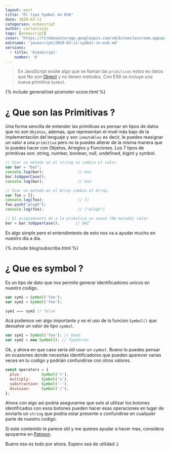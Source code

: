 ```yaml
---
layout: post
title: "El tipo Symbol en ES6"
date: 2020-03-11
categories: ecmascript
author: carlosrojas
tags: [ecmascript]
cover: "https://firebasestorage.googleapis.com/v0/b/vueclassroom.appspot.com/o/2018-12-27-intro-es6%2Fecmascript.png?alt=media&token=335db467-ce9e-4e06-9a2d-fc86a785df0b"
editname: 'javascript/2020-03-11-symbol-in-es6.md'
versions:
  - title: 'EcmaScript'
    number: '6'
---
```


> En JavaScript existe algo que se llaman las `primitivas` estos es datos que No son [Object](https://developer.mozilla.org/en-US/docs/Glossary/object) y no tienen metodos. Con ES6 se incluye una nueva primitiva `Symbol`. 

<amp-img width="1024" height="450" layout="responsive" src="https://firebasestorage.googleapis.com/v0/b/vueclassroom.appspot.com/o/2018-12-27-intro-es6%2Fecmascript.png?alt=media&token=335db467-ce9e-4e06-9a2d-fc86a785df0b"></amp-img>

{% include general/net-promoter-score.html %} 

# ¿ Que son las Primitivas ? 

Una forma sencilla de entender las primitivas es pensar en tipos de datos que no son `Objetos`, ademas, que representan el nivel más bajo de la implementación del lenguaje y son `inmutables` es decir, le puedes reasignar un valor a una `primitiva` pero no la puedes alterar de la misma manera que lo puedes hacer con Objetos, Arreglos y Funciones. Los 7 tipos de primitivas son: string, number, boolean, null, undefined, bigint y symbol.

```js
// Usar un metodo en el string no cambia el valor.
var bar = "baz";
console.log(bar);               // baz
bar.toUpperCase();
console.log(bar);               // baz

// Usar un metodo en el Array cambia el Array.
var foo = [];
console.log(foo);               // []
foo.push("plugh");
console.log(foo);               // ["plugh"]

// El asignamiento da a la primitiva un nuevo (No mutado) valor.
bar = bar.toUpperCase();       // BAZ
```

Es algo simple pero el entendimiento de esto nos va a ayudar mucho en nuestro dia a dia.

{% include blog/subscribe.html %}

# ¿ Que es symbol ? 

Es un tipo de dato que nos permite generar identificadores unicos en nuestro codigo. 

```js
var sym1 = Symbol('foo');
var sym2 = Symbol('foo');

sym1 === sym2 // false
```

Acá podemos ver algo importante y es el uso de la funcion `Symbol()` que devuelve un valor de tipo `symbol`.

```js
var sym1 = Symbol('foo'); // Good
var sym2 = new Symbol(); // TypeError
```

Ok, y ahora en que caso seria útil usar un `symbol`. Bueno lo puedes pensar en ocasiones donde necesitas identificadores que pueden aparecer varias veces en tu codigo y podrián confundirse con otros valores.


```js
const operators = {
  plus:         Symbol('+'),
  multiply:     Symbol('x'),
  substraction: Symbol('-'),
  division:     Symbol('/'),
};
```

Ahora con algo asi podria asegurarme que solo al utilizar los botones identificados con esos botones pueden hacer esas operaciones en lugar de enviarle un `string` que podria estar presente o confundirse en cualquier parte de nuestro codigo.

Si este contenido te parece útil y me quieres ayudar a hacer mas, considera apoyarme en [Patreon](https://www.patreon.com/carlosrojas_o).

Bueno eso es todo por ahora. Espero sea de utilidad :)